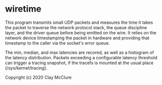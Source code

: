 # wiretime

This program transmits small UDP packets and measures the time it takes
the packet to traverse the network protocol stack, the queue discipline
layer, and the driver queue before being emitted on the wire. It relies
on the network device timestamping the packet in hardware and providing
that timestamp to the caller via the socket's error queue.

The min, median, and max latencies are recored, as well as a histogram
of the latency distribution. Packets exceeding a configurable latency
threshold can trigger a tracing snapshot, if the tracefs is mounted at
the usual place (/sys/kernel/tracing).

Copyright (c) 2020 Clay McClure
